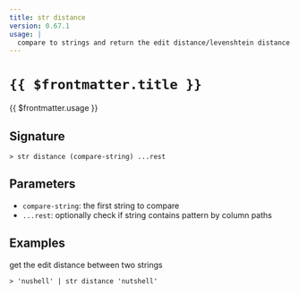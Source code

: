 ```yaml
---
title: str distance
version: 0.67.1
usage: |
  compare to strings and return the edit distance/levenshtein distance
---
```


# <code>{{ $frontmatter.title }}</code>

<div style='white-space: pre-wrap;'>{{ $frontmatter.usage }}</div>

## Signature

```> str distance (compare-string) ...rest```

## Parameters

 -  `compare-string`: the first string to compare
 -  `...rest`: optionally check if string contains pattern by column paths

## Examples

get the edit distance between two strings
```shell
> 'nushell' | str distance 'nutshell'
```
